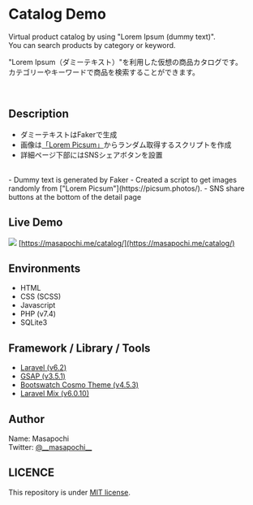 # Catalog Demo

Virtual product catalog by using "Lorem Ipsum (dummy text)". <br>
You can search products by category or keyword.

"Lorem Ipsum（ダミーテキスト）"を利用した仮想の商品カタログです。<br>
カテゴリーやキーワードで商品を検索することができます。


<br>

## Description
- ダミーテキストはFakerで生成
- 画像は[「Lorem Picsum」](https://picsum.photos/)からランダム取得するスクリプトを作成
- 詳細ページ下部にはSNSシェアボタンを設置

<br>
- Dummy text is generated by Faker
- Created a script to get images randomly from ["Lorem Picsum"](https://picsum.photos/).
- SNS share buttons at the bottom of the detail page


## Live Demo
![](https://masapochi.me/catalog/images/ogp.jpg)
[https://masapochi.me/catalog/](https://masapochi.me/catalog/)


## Environments
- HTML
- CSS (SCSS)
- Javascript
- PHP (v7.4)
- SQLite3


## Framework / Library / Tools
- [Laravel (v6.2)](https://laravel.com/)
- [GSAP (v3.5.1)](https://greensock.com/gsap/)
- [Bootswatch Cosmo Theme (v4.5.3)](https://bootswatch.com/cosmo/)
- [Laravel Mix (v6.0.10)](https://github.com/JeffreyWay/laravel-mix)



<!-- ## Anything else -->



## Author
Name: Masapochi<br>
Twitter: [@\_\_masapochi\_\_](https://twitter.com/__masapochi__)



## LICENCE
This repository is under [MIT license](https://en.wikipedia.org/wiki/MIT_License).
